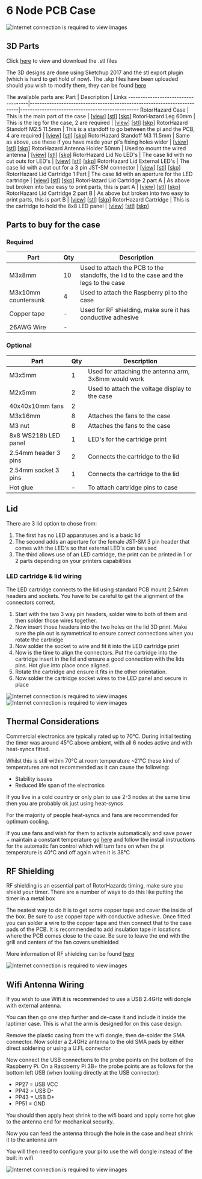 # 6 Node PCB Case
![Internet connection is required to view images](https://raw.githubusercontent.com/RotorHazard/rhfiles/main/6_Node_BPill/case/img/RH_Case_Fold_Up.jpg)

## 3D Parts
Click [here](https://github.com/RotorHazard/rhfiles/tree/main/6_Node_BPill/case/stl) to view and download the .stl files

The 3D designs are done using Sketchup 2017 and the stl export plugin (which is hard to get hold of now). The .skp files have been uploaded should you wish to modify them, they can be found [here](https://github.com/RotorHazard/rhfiles/tree/main/6_Node_BPill/case/skp)

The available parts are:
Part                                | Description                                                             | Links
------------------------------------|-------------------------------------------------------------------------|-------------------------------------------------
RotorHazard Case                    | This is the main part of the case                                       | [[view](https://github.com/RotorHazard/rhfiles/blob/main/6_Node_BPill/case/stl/RotorHazard_Case.stl)] [[stl](https://github.com/RotorHazard/rhfiles/raw/main/6_Node_BPill/case/stl/RotorHazard_Case.stl)] [[skp](https://github.com/RotorHazard/rhfiles/raw/main/6_Node_BPill/case/skp/RotorHazard_Case.skp)]
RotorHazard Leg 60mm                | This is the leg for the case, 2 are required                            | [[view](https://github.com/RotorHazard/rhfiles/blob/main/6_Node_BPill/case/stl/RotorHazard_Leg_60mm.stl)] [[stl](https://github.com/RotorHazard/rhfiles/raw/main/6_Node_BPill/case/stl/RotorHazard_Leg_60mm.stl)] [[skp](https://github.com/RotorHazard/rhfiles/raw/main/6_Node_BPill/case/skp/RotorHazard_Leg_60mm.skp)]
RotorHazard Standoff M2.5 11.5mm    | This is a standoff to go between the pi and the PCB, 4 are required     | [[view](https://github.com/RotorHazard/rhfiles/blob/main/6_Node_BPill/case/stl/RotorHazard_Standoff_M2.5_11.5mm.stl)] [[stl](https://github.com/RotorHazard/rhfiles/raw/main/6_Node_BPill/case/stl/RotorHazard_Standoff_M2.5_11.5mm.stl)] [[skp](https://github.com/RotorHazard/rhfiles/raw/main/6_Node_BPill/case/skp/RotorHazard_Standoff_M2.5_11.5mm.skp)]
RotorHazard Standoff M3 11.5mm      | Same as above, use these if you have made your pi's fixing holes wider  | [[view](https://github.com/RotorHazard/rhfiles/blob/main/6_Node_BPill/case/stl/RotorHazard_Standoff_M3_11.5mm.stl)] [[stl](https://github.com/RotorHazard/rhfiles/raw/main/6_Node_BPill/case/stl/RotorHazard_Standoff_M3_11.5mm.stl)] [[skp](https://github.com/RotorHazard/rhfiles/raw/main/6_Node_BPill/case/skp/RotorHazard_Standoff_M3_11.5mm.skp)]
RotorHazard Antenna Holder 50mm     | Used to mount the wired antenna                                         | [[view](https://github.com/RotorHazard/rhfiles/blob/main/6_Node_BPill/case/stl/RotorHazard_Antenna_Holder_50mm.stl)] [[stl](https://github.com/RotorHazard/rhfiles/raw/main/6_Node_BPill/case/stl/RotorHazard_Antenna_Holder_50mm.stl)] [[skp](https://github.com/RotorHazard/rhfiles/raw/main/6_Node_BPill/case/skp/RotorHazard_Antenna_Holder_50mm.skp)]
RotorHazard Lid No LED's            | The case lid with no cut outs for LED's                                 | [[view](https://github.com/RotorHazard/rhfiles/blob/main/6_Node_BPill/case/stl/RotorHazard_Lid_No_LEDs.stl)] [[stl](https://github.com/RotorHazard/rhfiles/raw/main/6_Node_BPill/case/stl/RotorHazard_Lid_No_LEDs.stl)] [[skp](https://github.com/RotorHazard/rhfiles/raw/main/6_Node_BPill/case/skp/RotorHazard_Lid_No_LEDs.skp)]
RotorHazard Lid External LED's      | The case lid with a cut out for a 3 pin JST-SM connector                | [[view](https://github.com/RotorHazard/rhfiles/blob/main/6_Node_BPill/case/stl/RotorHazard_Lid_External_LEDs.stl)] [[stl](https://github.com/RotorHazard/rhfiles/raw/main/6_Node_BPill/case/stl/RotorHazard_Lid_External_LEDs.stl)] [[skp](https://github.com/RotorHazard/rhfiles/raw/main/6_Node_BPill/case/skp/RotorHazard_Lid_External_LEDs.skp)]
RotorHazard Lid Cartridge 1 Part    | The case lid with an aperture for the LED cartridge                     | [[view](https://github.com/RotorHazard/rhfiles/blob/main/6_Node_BPill/case/stl/RotorHazard_Lid_Cartridge_1part.stl)] [[stl](https://github.com/RotorHazard/rhfiles/raw/main/6_Node_BPill/case/stl/RotorHazard_Lid_Cartridge_1part.stl)] [[skp](https://github.com/RotorHazard/rhfiles/raw/main/6_Node_BPill/case/skp/RotorHazard_Lid_Cartridge_1part.skp)]
RotorHazard Lid Cartridge 2 part A  | As above but broken into two easy to print parts, this is part A        | [[view](https://github.com/RotorHazard/rhfiles/blob/main/6_Node_BPill/case/stl/RotorHazard_Lid_Cartridge_2part_A.stl)] [[stl](https://github.com/RotorHazard/rhfiles/raw/main/6_Node_BPill/case/stl/RotorHazard_Lid_Cartridge_2part_A.stl)] [[skp](https://github.com/RotorHazard/rhfiles/raw/main/6_Node_BPill/case/skp/RotorHazard_Lid_Cartridge_2part_A.skp)]
RotorHazard Lid Cartridge 2 part B  | As above but broken into two easy to print parts, this is part B        | [[view](https://github.com/RotorHazard/rhfiles/blob/main/6_Node_BPill/case/stl/RotorHazard_Lid_Cartridge_2part_B.stl)] [[stl](https://github.com/RotorHazard/rhfiles/raw/main/6_Node_BPill/case/stl/RotorHazard_Lid_Cartridge_2part_B.stl)] [[skp](https://github.com/RotorHazard/rhfiles/raw/main/6_Node_BPill/case/skp/RotorHazard_Lid_Cartridge_2part_B.skp)]
RotorHazard Cartridge               | This is the cartridge to hold the 8x8 LED panel                         | [[view](https://github.com/RotorHazard/rhfiles/blob/main/6_Node_BPill/case/stl/RotorHazard_LED_Cartridge.stl)] [[stl](https://github.com/RotorHazard/rhfiles/raw/main/6_Node_BPill/case/stl/RotorHazard_LED_Cartridge.stl)] [[skp](https://github.com/RotorHazard/rhfiles/raw/main/6_Node_BPill/case/skp/RotorHazard_LED_Cartridge.skp)]

## Parts to buy for the case
### Required
Part                | Qty   | Description
--------------------|-------|---------------
M3x8mm              | 10    | Used to attach the PCB to the standoffs, the lid to the case and the legs to the case
M3x10mm countersunk | 4     | Used to attach the Raspberry pi to the case
Copper tape         | -     | Used for RF shielding, make sure it has conductive adhesive
26AWG Wire          | -     | 

### Optional
Part                    | Qty   | Description
------------------------|-------|---------------
M3x5mm                  | 1     | Used for attaching the antenna arm, 3x8mm would work
M2x5mm                  | 2     | Used to attach the voltage display to the case
40x40x10mm fans         | 2     | 
M3x16mm                 | 8     | Attaches the fans to the case
M3 nut                  | 8     | Attaches the fans to the case
8x8 WS218b LED panel    | 1     | LED's for the cartridge print
2.54mm header 3 pins    | 2     | Connects the cartridge to the lid
2.54mm socket 3 pins    | 1     | Connects the cartridge to the lid
Hot glue                | -     | To attach cartridge pins to case

## Lid
There are 3 lid option to chose from:
1. The first has no LED apparatuses and is a basic lid
2. The second adds an aperture for the female JST-SM 3 pin header that comes with the LED's so that external LED's can be used
3. The third allows use of an LED cartridge, the print can be printed in 1 or 2 parts depending on your printers capabilities

### LED cartridge & lid wiring
The LED cartridge connects to the lid using standard PCB mount 2.54mm headers and sockets. You have to be careful to get the alignment of the connectors correct.

1. Start with the two 3 way pin headers, solder wire to both of them and then solder those wires together.
2. Now insert those headers into the two holes on the lid 3D print. Make sure the pin out is symmetrical to ensure correct connections when you rotate the cartridge
3. Now solder the socket to wire and fit it into the LED cartridge print
4. Now is the time to align the connectors. Put the cartridge into the cartridge insert in the lid and ensure a good connection with the lids pins. Hot glue into place once aligned.
5. Rotate the cartridge and ensure it fits in the other orientation.
6. Now solder the cartridge socket wires to the LED panel and secure in place

![Internet connection is required to view images](https://raw.githubusercontent.com/RotorHazard/rhfiles/main/6_Node_BPill/case/img/RH_Lid_Wiring.jpg)
![Internet connection is required to view images](https://raw.githubusercontent.com/RotorHazard/rhfiles/main/6_Node_BPill/case/img/RH_LED_Cartridge.jpg)

## Thermal Considerations
Commercial electronics are typically rated up to 70&deg;C. During initial testing the timer was around 45&deg;C above ambient, with all 6 nodes active and with heat-syncs fitted.

Whilst this is still within 70&deg;C at room temperature ~21&deg;C these kind of temperatures are not recommended as it can cause the following:
* Stability issues
* Reduced life span of the electronics

If you live in a cold country or only plan to use 2-3 nodes at the same time then you are probably ok just using heat-syncs

For the majority of people heat-syncs and fans are recommended for optimum cooling.

If you use fans and wish for them to activate automatically and save power + maintain a constant temperature go [here](https://github.com/Aaronsss/Raspberry-Pi-Fan-Control) and follow the install instructions for the automatic fan control which will turn fans on when the pi temperature is 40&deg;C and off again when it is 38&deg;C

## RF Shielding
RF shielding is an essential part of RotorHazards timing, make sure you shield your timer. There are a number of ways to do this like putting the timer in a metal box

The neatest way to do it is to get some copper tape and cover the inside of the box. Be sure to use copper tape with conductive adhesive. Once fitted you can solder a wire to the copper tape and then connect that to the case pads of the PCB. It is recommended to add insulation tape in locations where the PCB comes close to the case. Be sure to leave the end with the grill and centers of the fan covers unshielded

More information of RF shielding can be found [here](/doc/Shielding%20and%20Course%20Position.md)

![Internet connection is required to view images](https://raw.githubusercontent.com/RotorHazard/rhfiles/main/6_Node_BPill/case/img/RH_Case_Screen.jpg)

## Wifi Antenna Wiring
If you wish to use Wifi it is recommended to use a USB 2.4GHz wifi dongle with external antenna. 

You can then go one step further and de-case it and include it inside the laptimer case. This is what the arm is designed for on this case design.

Remove the plastic casing from the wifi dongle, then de-solder the SMA connector. Now solder a 2.4GHz antenna to the old SMA pads by either direct soldering or using a U.FL connector

Now connect the USB connections to the probe points on the bottom of the Raspberry Pi. On a Raspberry Pi 3B+ the probe points are as follows for the bottom left USB (when looking directly at the USB connector):
* PP27 = USB VCC
* PP42 = USB D-
* PP43 = USB D+
* PP51 = GND

You should then apply heat shrink to the wifi board and apply some hot glue to the antenna end for mechanical security.

Now you can feed the antenna through the hole in the case and heat shrink it to the antenna arm

You will then need to configure your pi to use the wifi dongle instead of the built in wifi

![Internet connection is required to view images](https://raw.githubusercontent.com/RotorHazard/rhfiles/main/6_Node_BPill/case/img/Wifi_Module.jpg)
